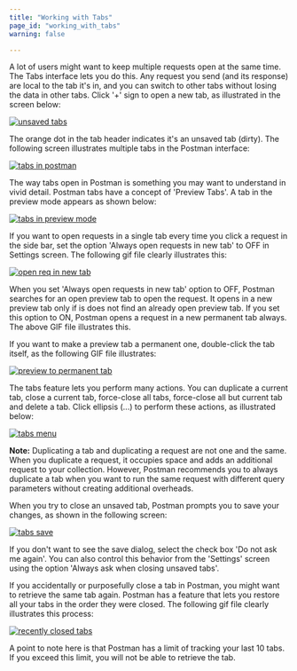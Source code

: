 ```yaml
---
title: "Working with Tabs"
page_id: "working_with_tabs"
warning: false

---
```


A lot of users might want to keep multiple requests open at the same time. The Tabs interface lets you do this. Any request you send (and its response) are local to the tab it's in, and you can switch to other tabs without losing the data in other tabs. 
Click '+' sign to open a new tab, as illustrated in the screen below:

[![unsaved tabs](https://s3.amazonaws.com/postman-static-getpostman-com/postman-docs/Multiple_Tabs1.png)](https://s3.amazonaws.com/postman-static-getpostman-com/postman-docs/Multiple_Tabs1.png)

The orange dot in the tab header indicates it's an unsaved tab (dirty). The following screen illustrates multiple tabs in the Postman interface:

[![tabs in postman](https://s3.amazonaws.com/postman-static-getpostman-com/postman-docs/Multiple_Tabs2.png)](https://s3.amazonaws.com/postman-static-getpostman-com/postman-docs/Multiple_Tabs2.png)

 The way tabs open in Postman is something you may want to understand in vivid detail. Postman tabs have a concept of 'Preview Tabs'. A tab in the preview mode appears as shown below:

 [![tabs in preview mode](https://s3.amazonaws.com/postman-static-getpostman-com/postman-docs/Tabs_Preview1.png)](https://s3.amazonaws.com/postman-static-getpostman-com/postman-docs/Tabs_Preview.png)

 If you want to open requests in a single tab every time you click a request in the side bar, set the option 'Always open requests in new tab' to OFF in Settings screen. The following gif file clearly illustrates this:

[![open req in new tab](https://s3.amazonaws.com/postman-static-getpostman-com/postman-docs/OpenReqNewTab.gif)](https://s3.amazonaws.com/postman-static-getpostman-com/postman-docs/OpenReqNewTab.gif)
 
  When you set 'Always open requests in new tab' option to OFF, Postman searches for an open preview tab to open the request. It opens in a new preview tab only if is does not find an already open preview tab. If you set this option to ON, Postman opens a request in a new permanent tab always. The above GIF file illustrates this. 
 
 If you want to make a preview tab a permanent one, double-click the tab itself, as the following GIF file illustrates:

[![preview to permanent tab](https://s3.amazonaws.com/postman-static-getpostman-com/postman-docs/Preview_to_Permanent_Tab.gif)](https://s3.amazonaws.com/postman-static-getpostman-com/postman-docs/Preview_to_Permanent_Tab.gif)

 The tabs feature lets you perform many actions. You can duplicate a current tab, close a current tab, force-close all tabs, force-close all but current tab and delete a tab. Click ellipsis (...) to perform these actions, as illustrated below:

[![tabs menu](https://s3.amazonaws.com/postman-static-getpostman-com/postman-docs/Multiple_Tabs3.png)](https://s3.amazonaws.com/postman-static-getpostman-com/postman-docs/Multiple_Tabs3.png)

**Note:** Duplicating a tab and duplicating a request are not one and the same. When you duplicate a request, it occupies space and adds an additional request to your collection. However, Postman recommends you to always duplicate a tab when you want to run the same request with different query parameters without creating additional overheads.  

When you try to close an unsaved tab, Postman prompts you to save your changes, as shown in the following screen:

[![tabs save](https://s3.amazonaws.com/postman-static-getpostman-com/postman-docs/Multiple_Tabs_Save.png)](https://s3.amazonaws.com/postman-static-getpostman-com/postman-docs/Multiple_Tabs_Save.png)

If you don't want to see the save dialog, select the check box 'Do not ask me again'. You can also control this behavior from the 'Settings' screen using the option 'Always ask when closing unsaved tabs'. 

If you accidentally or purposefully close a tab in Postman, you might want to retrieve the same tab again. Postman has a feature that lets you restore all your tabs in the order they were closed. The following gif file clearly illustrates this process:

[![recently closed tabs](https://s3.amazonaws.com/postman-static-getpostman-com/postman-docs/RecentlyClosedTabs.gif)](https://s3.amazonaws.com/postman-static-getpostman-com/postman-docs/RecentlyClosedTabs.gif)

A point to note here is that Postman has a limit of tracking your last 10 tabs. If you exceed this limit, you will not be able to retrieve the tab.